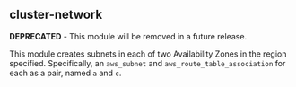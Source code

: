 
## cluster-network

**DEPRECATED** - This module will be removed in a future release.

This module creates subnets in each of two Availability Zones in the region
specified. Specifically, an `aws_subnet` and `aws_route_table_association`
for each as a pair, named `a` and `c`.

